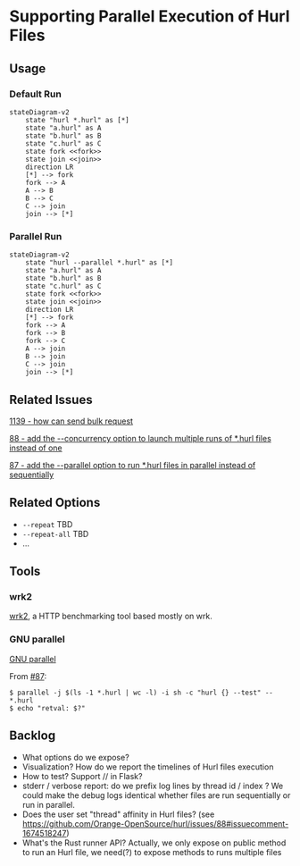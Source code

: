 # Supporting Parallel Execution of Hurl Files

## Usage

### Default Run

```mermaid
stateDiagram-v2
    state "hurl *.hurl" as [*]
    state "a.hurl" as A
    state "b.hurl" as B
    state "c.hurl" as C
    state fork <<fork>>
    state join <<join>>
    direction LR
    [*] --> fork
    fork --> A
    A --> B
    B --> C
    C --> join
    join --> [*]
```

### Parallel Run

```mermaid
stateDiagram-v2
    state "hurl --parallel *.hurl" as [*]
    state "a.hurl" as A
    state "b.hurl" as B
    state "c.hurl" as C
    state fork <<fork>>
    state join <<join>>
    direction LR
    [*] --> fork
    fork --> A
    fork --> B
    fork --> C
    A --> join
    B --> join
    C --> join
    join --> [*]
```


## Related Issues 

[1139 - how can send bulk request](https://github.com/Orange-OpenSource/hurl/issues/1139)

[88 - add the --concurrency option to launch multiple runs of *.hurl files instead of one](https://github.com/Orange-OpenSource/hurl/issues/88)

[87 - add the --parallel option to run *.hurl files in parallel instead of sequentially](https://github.com/Orange-OpenSource/hurl/issues/87)

## Related Options

- `--repeat` TBD
- `--repeat-all` TBD
- ...

## Tools 

### wrk2 

[wrk2](https://github.com/giltene/wrk2), a HTTP benchmarking tool based mostly on wrk.

### GNU parallel

[GNU parallel](https://www.gnu.org/software/parallel/)

From [#87]():

```shell
$ parallel -j $(ls -1 *.hurl | wc -l) -i sh -c "hurl {} --test" -- *.hurl
$ echo "retval: $?"
```

## Backlog

- What options do we expose?
- Visualization? How do we report the timelines of Hurl files execution
- How to test? Support // in Flask?
- stderr / verbose report: do we prefix log lines by thread id / index ? We could make the debug logs identical whether
files are run sequentially or run in parallel.
- Does the user set "thread" affinity in Hurl files? (see https://github.com/Orange-OpenSource/hurl/issues/88#issuecomment-1674518247)
- What's the Rust runner API? Actually, we only expose on public method to run an Hurl file, we need(?) to expose methods
to runs multiple files


